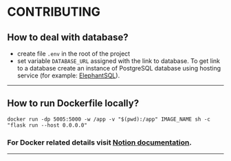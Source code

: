 # CONTRIBUTING

## How to deal with database?
* create file `.env` in the root of the project
* set variable `DATABASE_URL` assigned with the link to database. To get link to a database create an instance of PostgreSQL database using hosting service (for example: [ElephantSQL](https://www.elephantsql.com/)).
***

## How to run Dockerfile locally?
```
docker run -dp 5005:5000 -w /app -v "$(pwd):/app" IMAGE_NAME sh -c "flask run --host 0.0.0.0"
```
### For Docker related details visit [Notion documentation](https://www.notion.so/sakalovami/Docker-55f4418bc2d141c7b491fccfbc18ccee).
***